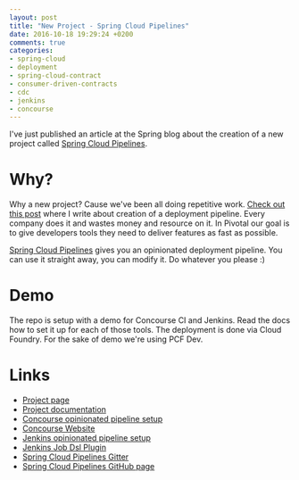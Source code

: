 ```yaml
---
layout: post
title: "New Project - Spring Cloud Pipelines"
date: 2016-10-18 19:29:24 +0200
comments: true
categories:
- spring-cloud
- deployment
- spring-cloud-contract
- consumer-driven-contracts
- cdc
- jenkins
- concourse
---
```


I've just published an article at the Spring blog about the creation of a new project called [Spring Cloud Pipelines](https://spring.io/blog/2016/10/18/spring-cloud-pipelines).

# Why?

Why a new project? Cause we've been all doing repetitive work. [Check out this post](https://toomuchcoding.com/blog/2015/09/27/microservice-deployment/) where I write about creation of
a deployment pipeline. Every company does it and wastes money and resource on it. In Pivotal
our goal is to give developers tools they need to deliver features as fast as possible.

[Spring Cloud Pipelines](http://cloud.spring.io/spring-cloud-pipelines/spring-cloud-pipelines.html) gives you an opinionated deployment pipeline. You can use it straight away, you can modify it. Do whatever you please :)

# Demo

The repo is setup with a demo for Concourse CI and Jenkins. Read the docs how to set it up for each of those tools. The deployment is done via Cloud Foundry. For the sake of demo we're using PCF Dev.

# Links

- [Project page](http://cloud.spring.io/spring-cloud-pipelines/)
- [Project documentation](http://cloud.spring.io/spring-cloud-pipelines/spring-cloud-pipelines.html)
- [Concourse opinionated pipeline setup](http://cloud.spring.io/spring-cloud-pipelines/spring-cloud-pipelines.html#concourse)
- [Concourse Website](http://concourse.ci)
- [Jenkins opinionated pipeline setup](http://cloud.spring.io/spring-cloud-pipelines/spring-cloud-pipelines.html#jenkins)
- [Jenkins Job Dsl Plugin](https://github.com/jenkinsci/job-dsl-plugin/wiki)
- [Spring Cloud Pipelines Gitter](https://gitter.im/spring-cloud/spring-cloud-pipelines)
- [Spring Cloud Pipelines GitHub page](https://github.com/spring-cloud/spring-cloud-pipelines)
